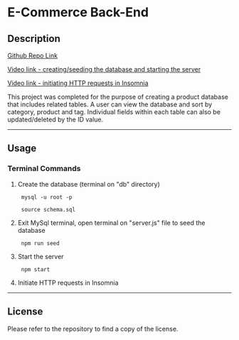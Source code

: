 # E-Commerce Back-End

## Description

[Github Repo Link](https://github.com/greg-pfeifer/e-commerce-back_end)

[Video link - creating/seeding the database and starting the server](https://drive.google.com/file/d/1S4LeWRorQ4x49rLvmfJ34Ro1ospAatXz/view)

[Video link - initiating HTTP requests in Insomnia](https://drive.google.com/file/d/16vq5T8x-EZRtO2IKhzVCMkkQVnhtUK8c/view)

This project was completed for the purpose of creating a product database that includes related tables. A user can view the database and sort by category, product and tag. Individual fields within each table can also be updated/deleted by the ID value. 

---
  
## Usage

### Terminal Commands

1) Create the database (terminal on "db" directory)


        mysql -u root -p

        source schema.sql

2) Exit MySql terminal, open terminal on "server.js" file to seed the database

        npm run seed

3) Start the server

        npm start

4) Initiate HTTP requests in Insomnia
    
---

## License

Please refer to the repository to find a copy of the license.